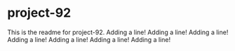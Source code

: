 # project-92

This is the readme for project-92.
Adding a line!
Adding a line!
Adding a line!
Adding a line!
Adding a line!
Adding a line!
Adding a line!
